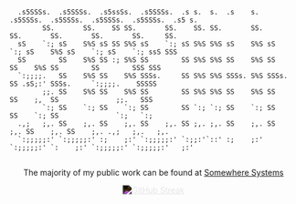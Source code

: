 ```
  .s5SSSs.  .s5SSSs.  .s5ssSs.  .s5SSSs.  .s s.  s.  .s    s.  .s5SSSs.  .s5SSSs.  .s5SSSs.  .s5SSSs.  .s5 s.  
        SS.       SS.    SS SS.       SS.    SS. SS.       SS.       SS.       SS.       SS.       SS.     SS. 
  sS    `:; sS    S%S sS SS S%S sS    `:; sS S%S S%S sS    S%S sS    `:; sS    S%S sS    `:; sS    `:; ssS SSS 
  SS        SS    S%S SS :; S%S SS        SS S%S S%S SS    S%S SS        SS    S%S SS        SS        SSS SSS 
  `:;;;;.   SS    S%S SS    S%S SSSs.     SS S%S S%S SSSs. S%S SSSs.     SS .sS;:' SSSs.     `:;;;;.    SSSSS  
        ;;. SS    S%S SS    S%S SS        SS S%S S%S SS    S%S SS        SS    ;,  SS              ;;.   SSS   
        `:; SS    `:; SS    `:; SS        SS `:; `:; SS    `:; SS        SS    `:; SS              `:;   `:;   
  .,;   ;,. SS    ;,. SS    ;,. SS    ;,. SS ;,. ;,. SS    ;,. SS    ;,. SS    ;,. SS    ;,. .,;   ;,.   ;,.   
  `:;;;;;:' `:;;;;;:' :;    ;:' `:;;;;;:' `:;;:'`::' :;    ;:' `:;;;;;:' `:    ;:' `:;;;;;:' `:;;;;;:'   ;:'   
                                                                                                               
```
<p align="center">
The majority of my public work can be found at <a href="https://somewhere.systems">Somewhere Systems</a>
</p>

<p align="center">
  <a href="https://git.io/streak-stats">
    <img src="https://streak-stats.demolab.com/?user=somewheresy" alt="GitHub Streak" style="filter: invert(1);" />
  </a>
</p>

